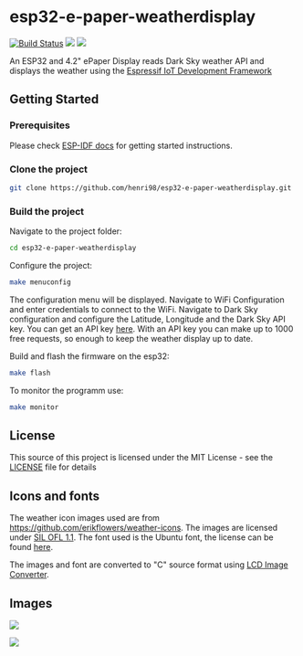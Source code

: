 # esp32-e-paper-weatherdisplay
[![Build Status](https://travis-ci.com/henri98/esp32-e-paper-weatherdisplay.svg?branch=master)](https://travis-ci.com/henri98/esp32-e-paper-weatherdisplay) ![](https://img.shields.io/github/stars/henri98/esp32-e-paper-weatherdisplay.svg) ![](https://img.shields.io/github/license/henri98/esp32-e-paper-weatherdisplay.svg)

An ESP32 and 4.2" ePaper Display reads Dark Sky weather API and displays the weather using the [Espressif IoT Development Framework](https://github.com/espressif/esp-idf)

## Getting Started

### Prerequisites
Please check [ESP-IDF docs](https://docs.espressif.com/projects/esp-idf/en/latest/get-started/index.html) for getting started instructions.

### Clone the project 

```bash
git clone https://github.com/henri98/esp32-e-paper-weatherdisplay.git
```

### Build the project 

Navigate to the project folder:

```bash
cd esp32-e-paper-weatherdisplay
```

Configure the project:

```bash
make menuconfig 
```
The configuration menu will be displayed. Navigate to WiFi Configuration and enter credentials to connect to the WiFi. Navigate to Dark Sky configuration and configure the Latitude, Longitude and the Dark Sky API key. You can get an API key [here](https://darksky.net/dev). With an API key you can make up to 1000 free requests, so enough to keep the weather display up to date.  

Build and flash the firmware on the esp32:

```bash
make flash 
```
To monitor the programm use:
```bash
make monitor 
```

## License

This source of this project is licensed under the MIT License - see the [LICENSE](LICENSE) file for details

## Icons and fonts

The weather icon images used are from https://github.com/erikflowers/weather-icons. The images are licensed under [SIL OFL 1.1](http://scripts.sil.org/OFL). The font used is the Ubuntu font, the license can be found [here](https://www.ubuntu.com/legal/font-licence).

The images and font are converted to "C" source format using [LCD Image Converter](https://github.com/riuson/lcd-image-converter). 


## Images 

![](https://user-images.githubusercontent.com/9615443/50922221-40465f80-144a-11e9-85fb-8d3b429d94a6.jpeg)

![](https://user-images.githubusercontent.com/9615443/50922222-40465f80-144a-11e9-8928-c48453101c8a.jpeg)
